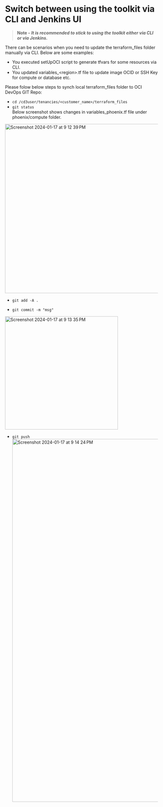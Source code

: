 # Switch between using the toolkit via CLI and Jenkins UI

> **Note -** 
  >***It is recommended to stick to using the toolkit either via CLI or via Jenkins.***

There can be scenarios when you need to update the terraform_files folder manually via CLI. Below are some examples:

- You executed setUpOCI script to generate tfvars for some resources via CLI.
- You updated variables_\<region\>.tf file to update image OCID or SSH Key for compute or database etc.

Please folow below steps to synch local terraform_files folder to OCI DevOps GIT Repo:

- ```cd /cd3user/tenancies/<customer_name>/terraform_files```
- ```git status```
  <br>Below screenshot shows changes in variables_phoenix.tf file under phoenix/compute folder.
<img width="556" alt="Screenshot 2024-01-17 at 9 12 39 PM" src="https://github.com/oracle-devrel/cd3-automation-toolkit/assets/103508105/1a40a5b8-622e-49ef-948d-c516d5e8f712">

- ```git add -A .```

- ```git commit -m "msg"```
<img width="372" alt="Screenshot 2024-01-17 at 9 13 35 PM" src="https://github.com/oracle-devrel/cd3-automation-toolkit/assets/103508105/60e2be71-63c0-4362-a8ce-a02a4fcafe49">

- ```git push```
  <img width="1192" alt="Screenshot 2024-01-17 at 9 14 24 PM" src="https://github.com/oracle-devrel/cd3-automation-toolkit/assets/103508105/08ab71d7-263a-4267-945f-92428741ebb0">

